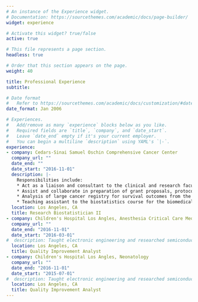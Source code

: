 ```yaml
---
# An instance of the Experience widget.
# Documentation: https://sourcethemes.com/academic/docs/page-builder/
widget: experience

# Activate this widget? true/false
active: true

# This file represents a page section.
headless: true

# Order that this section appears on the page.
weight: 40

title: Professional Experience
subtitle:

# Date format
#   Refer to https://sourcethemes.com/academic/docs/customization/#date-format
date_format: Jan 2006

# Experiences.
#   Add/remove as many `experience` blocks below as you like.
#   Required fields are `title`, `company`, and `date_start`.
#   Leave `date_end` empty if it's your current employer.
#   You can begin a multiline `description` using YAML's `|-`.
experience:
- company: Cedars-Sinai Samuel Oschin Comprehensive Cancer Center
  company_url: ""
  date_end: ""
  date_start: "2016-11-01"
  description: |-
    Responsibilities include:
    * Act as a liaison and consultant to the clinical and research faculty regarding ongoing research projects within the Samuel Oschin Comprehensive Cancer Institute as well as other divisions and departments at Cedars Sinai.
    * Assist and collaborate in preparation of grant proposals, protocol designs, publications, and presentation by providing statistical support for sample size determination and power analysis.
    * Analysis of large cancer registry for survival outcomes from the National Cancer Database (NCDB), and the Surveillance, Epidemiology, and End Results Program (SEER-Medicare) from the National Cancer Institute (NCI).
    * Teaching assistant to the biostatistics course for the biomedical sciences PhD program.
  location: Los Angeles, CA
  title: Research Biostatistician II
- company: Children's Hospital Los Angles, Anesthesia Critical Care Medicine
  company_url: ""
  date_end: "2016-11-01"
  date_start: "2016-03-01"
#  description: Taught electronic engineering and researched semiconductor physics.
  location: Los Angeles, CA
  title: Quality Improvement Analyst
- company: Children's Hospital Los Angles, Neonatology
  company_url: ""
  date_end: "2016-11-01"
  date_start: "2015-07-01"
#  description: Taught electronic engineering and researched semiconductor physics.
  location: Los Angeles, CA
  title: Quality Improvement Analyst
---
```

